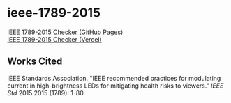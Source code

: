 # ieee-1789-2015

[IEEE 1789-2015 Checker (GitHub Pages)](https://warm-ice0x00.github.io/ieee-1789-2015/)  
[IEEE 1789-2015 Checker (Vercel)](https://ieee-1789-2015.vercel.app/)

## Works Cited

IEEE Standards Association. "IEEE recommended practices for modulating current in high-brightness LEDs for mitigating health risks to viewers." _IEEE Std_ 2015.2015 (1789): 1-80.
